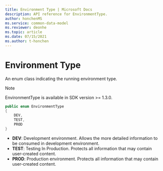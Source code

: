 ```yaml
---
title: Environment Type | Microsoft Docs
description: API reference for EnvironmentType.
author: honchenMS
ms.service: common-data-model
ms.reviewer: deonhe 
ms.topic: article
ms.date: 07/15/2021
ms.author: t-honchen
---
```


# Environment Type

An enum class indicating the running environment type.

> [!NOTE]
> EnvironmentType is available in SDK version >= 1.3.0.

```csharp
public enum EnvironmentType
{
    DEV,
    TEST,
    PROD
}
```


* **DEV**: Development environment. Allows the more detailed information to be consumed in development environment.
* **TEST**: Testing In Production. Protects all information that may contain user-created content.
* **PROD**: Production environment. Protects all information that may contain user-created content.
